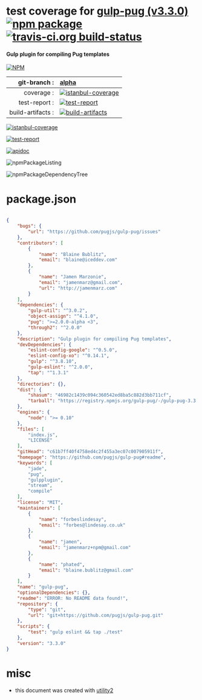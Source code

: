 # test coverage for  [gulp-pug (v3.3.0)](https://github.com/pugjs/gulp-pug#readme)  [![npm package](https://img.shields.io/npm/v/npmtest-gulp-pug.svg?style=flat-square)](https://www.npmjs.org/package/npmtest-gulp-pug) [![travis-ci.org build-status](https://api.travis-ci.org/npmtest/node-npmtest-gulp-pug.svg)](https://travis-ci.org/npmtest/node-npmtest-gulp-pug)
#### Gulp plugin for compiling Pug templates

[![NPM](https://nodei.co/npm/gulp-pug.png?downloads=true)](https://www.npmjs.com/package/gulp-pug)

| git-branch : | [alpha](https://github.com/npmtest/node-npmtest-gulp-pug/tree/alpha)|
|--:|:--|
| coverage : | [![istanbul-coverage](https://npmtest.github.io/node-npmtest-gulp-pug/build/coverage.badge.svg)](https://npmtest.github.io/node-npmtest-gulp-pug/build/coverage.html/index.html)|
| test-report : | [![test-report](https://npmtest.github.io/node-npmtest-gulp-pug/build/test-report.badge.svg)](https://npmtest.github.io/node-npmtest-gulp-pug/build/test-report.html)|
| build-artifacts : | [![build-artifacts](https://npmtest.github.io/node-npmtest-gulp-pug/glyphicons_144_folder_open.png)](https://github.com/npmtest/node-npmtest-gulp-pug/tree/gh-pages/build)|

[![istanbul-coverage](https://npmtest.github.io/node-npmtest-gulp-pug/build/screenCapture.buildCustomOrg.browser.coverage.html.png)](https://npmtest.github.io/node-npmtest-gulp-pug/build/coverage.html/index.html)

[![test-report](https://npmtest.github.io/node-npmtest-gulp-pug/build/screenCapture.buildCustomOrg.browser.%252Fhome%252Ftravis%252Fbuild%252Fnpmtest%252Fnode-npmtest-gulp-pug%252Ftmp%252Fbuild%252Ftest-report.html.png)](https://npmtest.github.io/node-npmtest-gulp-pug/build/test-report.html)

[![apidoc](https://npmdoc.github.io/node-npmdoc-gulp-pug/build/screenCapture.buildApidoc.browser.%252Fhome%252Ftravis%252Fbuild%252Fnpmdoc%252Fnode-npmdoc-gulp-pug%252Ftmp%252Fbuild%252Fapidoc.html.png)](https://npmdoc.github.io/node-npmdoc-gulp-pug/build/apidoc.html)

![npmPackageListing](https://npmtest.github.io/node-npmtest-gulp-pug/build/screenCapture.npmPackageListing.svg)

![npmPackageDependencyTree](https://npmtest.github.io/node-npmtest-gulp-pug/build/screenCapture.npmPackageDependencyTree.svg)



# package.json

```json

{
    "bugs": {
        "url": "https://github.com/pugjs/gulp-pug/issues"
    },
    "contributors": [
        {
            "name": "Blaine Bublitz",
            "email": "blaine@iceddev.com"
        },
        {
            "name": "Jamen Marzonie",
            "email": "jamenmarz@gmail.com",
            "url": "http://jamenmarz.com"
        }
    ],
    "dependencies": {
        "gulp-util": "^3.0.2",
        "object-assign": "^4.1.0",
        "pug": ">=2.0.0-alpha <3",
        "through2": "^2.0.0"
    },
    "description": "Gulp plugin for compiling Pug templates",
    "devDependencies": {
        "eslint-config-google": "^0.5.0",
        "eslint-config-xo": "^0.14.1",
        "gulp": "^3.8.10",
        "gulp-eslint": "^2.0.0",
        "tap": "^1.3.1"
    },
    "directories": {},
    "dist": {
        "shasum": "46982c1439c094c360542ed8ba5c882d3bb711cf",
        "tarball": "https://registry.npmjs.org/gulp-pug/-/gulp-pug-3.3.0.tgz"
    },
    "engines": {
        "node": ">= 0.10"
    },
    "files": [
        "index.js",
        "LICENSE"
    ],
    "gitHead": "c61b7ff40f4758ed4c2f455a3ec07c007905911f",
    "homepage": "https://github.com/pugjs/gulp-pug#readme",
    "keywords": [
        "jade",
        "pug",
        "gulpplugin",
        "stream",
        "compile"
    ],
    "license": "MIT",
    "maintainers": [
        {
            "name": "forbeslindesay",
            "email": "forbes@lindesay.co.uk"
        },
        {
            "name": "jamen",
            "email": "jamenmarz+npm@gmail.com"
        },
        {
            "name": "phated",
            "email": "blaine.bublitz@gmail.com"
        }
    ],
    "name": "gulp-pug",
    "optionalDependencies": {},
    "readme": "ERROR: No README data found!",
    "repository": {
        "type": "git",
        "url": "git+https://github.com/pugjs/gulp-pug.git"
    },
    "scripts": {
        "test": "gulp eslint && tap ./test"
    },
    "version": "3.3.0"
}
```



# misc
- this document was created with [utility2](https://github.com/kaizhu256/node-utility2)

